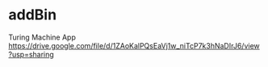 # addBin
Turing Machine App
https://drive.google.com/file/d/1ZAoKalPQsEaVj1w_niTcP7k3hNaDIrJ6/view?usp=sharing
